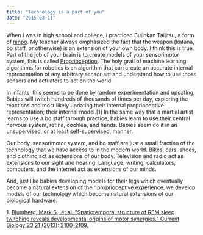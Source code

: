 ```yaml
---
title: "Technology is a part of you"
date: "2015-03-11"
---
```


When I was in high school and college, I practiced Bujinkan Taijitsu, a form of [ninpo](http://en.wikipedia.org/wiki/Ninjutsu "ninpo"). My teacher always emphasized the fact that the weapon (katana, bo staff, or otherwise) is an extension of your own body. I think this is true. Part of the job of your brain is to create models of your sensorimotor system, this is called [Proprioception](http://en.wikipedia.org/wiki/Proprioception). The holy grail of machine learning algorithms for robotics is an algorithm that can create an accurate internal representation of any arbitrary sensor set and understand how to use those sensors and actuators to act on the world.

In infants, this seems to be done by random experimentation and updating. Babies will twitch hundreds of thousands of times per day, exploring the reactions and most likely updating their internal proprioceptive representation; their internal model.\[1\] In the same way that a martial artist learns to use a bo staff through practice, babies learn to use their central nervous system, retina, cochlea, and hands. Babies seem do it in an unsupervised, or at least self-supervised, manner.

Our body, sensorimotor system, and bo staff are just a small fraction of the technology that we have access to in the modern world. Bikes, cars, shoes, and clothing act as extensions of our body. Television and radio act as extensions to our sight and hearing. Language, writing, calculators, computers, and the internet act as extensions of our minds.

And, just like babies developing models for their legs which eventually become a natural extension of their proprioceptive experience, we develop models of our technology which become natural extensions of our biological hardware.

1\. [Blumberg, Mark S., et al. "Spatiotemporal structure of REM sleep twitching reveals developmental origins of motor synergies." Current Biology 23.21 (2013): 2100-2109.](http://www.cell.com/current-biology/abstract/S0960-9822(13)01114-7?_returnURL=http%3A%2F%2Flinkinghub.elsevier.com%2Fretrieve%2Fpii%2FS0960982213011147%3Fshowall%3Dtrue)

